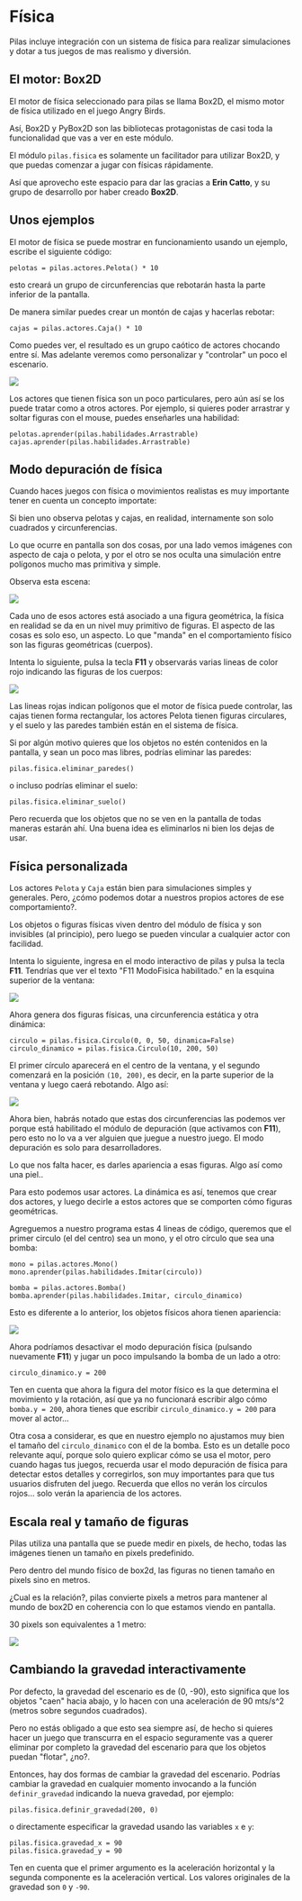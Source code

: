 # Física

Pilas incluye integración con un sistema de física
para realizar simulaciones y dotar a tus juegos
de mas realismo y diversión.


## El motor: Box2D

El motor de física seleccionado para pilas se llama Box2D, el mismo
motor de física utilizado en el juego Angry Birds.

Así, Box2D y PyBox2D son las bibliotecas protagonistas
de casi toda la funcionalidad que vas a ver en este módulo.

El módulo `pilas.fisica` es solamente un facilitador para utilizar Box2D, y
que puedas comenzar a jugar con físicas rápidamente.

Así que aprovecho este espacio para dar las gracias a **Erin Catto**, y
su grupo de desarrollo por haber creado **Box2D**.


## Unos ejemplos

El motor de física se puede mostrar en funcionamiento
usando un ejemplo, escribe el siguiente código:

```
pelotas = pilas.actores.Pelota() * 10
```

esto creará un grupo de circunferencias que rebotarán
hasta la parte inferior de la pantalla.

De manera similar puedes crear un montón de cajas y
hacerlas rebotar:

```
cajas = pilas.actores.Caja() * 10
```

Como puedes ver, el resultado es un grupo caótico
de actores chocando entre sí. Mas adelante veremos
como personalizar y "controlar" un poco el escenario.


![](imagenes/fisica/fisica.png)

Los actores que tienen física son un poco particulares, pero
aún así se los puede tratar como a otros actores. Por
ejemplo, si quieres poder arrastrar y soltar figuras con
el mouse, puedes enseñarles una habilidad:

```
pelotas.aprender(pilas.habilidades.Arrastrable)
cajas.aprender(pilas.habilidades.Arrastrable)
```

## Modo depuración de física

Cuando haces juegos con física o movimientos realistas es
muy importante tener en cuenta un concepto importate:

Si bien uno observa pelotas y cajas, en realidad, internamente
son solo cuadrados y circunferencias.

Lo que ocurre en pantalla son dos cosas, por una lado vemos imágenes
con aspecto de caja o pelota, y por el otro se nos oculta una
simulación entre polígonos mucho mas primitiva y simple.

Observa esta escena:

![](imagenes/fisica/fisica_1.jpg)

Cada uno de esos actores está asociado a una figura
geométrica, la física en realidad se da en un nivel muy
primitivo de figuras. El aspecto de las cosas es
solo eso, un aspecto. Lo que "manda" en el comportamiento
físico son las figuras geométricas (cuerpos).

Intenta lo siguiente, pulsa la tecla **F11** y observarás
varias lineas de color rojo indicando las figuras de
los cuerpos:

![](imagenes/fisica/fisica_2.jpg)


Las lineas rojas indican polígonos que el
motor de física puede controlar, las cajas tienen forma
rectangular, los actores Pelota tienen figuras circulares, y
el suelo y las paredes también están en el sistema de física.

Si por algún motivo quieres que los objetos no estén contenidos
en la pantalla, y sean un poco mas libres, podrías eliminar
las paredes:

```
pilas.fisica.eliminar_paredes()
```

o incluso podrías eliminar el suelo:


```
pilas.fisica.eliminar_suelo()
```


Pero recuerda que los objetos que no se ven en la pantalla
de todas maneras estarán ahí. Una buena idea es eliminarlos
ni bien los dejas de usar.



## Física personalizada

Los actores `Pelota` y `Caja` están bien para simulaciones
simples y generales. Pero, ¿cómo podemos dotar a nuestros
propios actores de ese comportamiento?.

Los objetos o figuras físicas viven dentro del módulo de física
y son invisibles (al principio), pero luego se pueden vincular
a cualquier actor con facilidad.

Intenta lo siguiente, ingresa en el modo interactivo de pilas
y pulsa la tecla **F11**. Tendrías que ver el texto
"F11 ModoFisica habilitado."
en la esquina superior de la ventana:

![](imagenes/fisica/fisica_personalizada_1.jpg)

Ahora genera dos figuras físicas, una circunferencia estática
y otra dinámica:

```
circulo = pilas.fisica.Circulo(0, 0, 50, dinamica=False)
circulo_dinamico = pilas.fisica.Circulo(10, 200, 50)
```

El primer círculo aparecerá en el centro de la ventana, y el
segundo comenzará en la posición ``(10, 200)``, es decir,
en la parte superior de la ventana y luego caerá
rebotando. Algo así:


![](imagenes/fisica/fisica_personalizada_2.jpg)

Ahora bien, habrás notado que estas dos circunferencias las
podemos ver porque está habilitado el módulo de depuración (que
activamos con **F11**), pero esto no lo va a ver alguien que juegue
a nuestro juego. El modo depuración es solo para desarrolladores.

Lo que nos falta hacer, es darles apariencia a esas figuras. Algo
así como una piel..

Para esto podemos usar actores. La dinámica es así, tenemos que
crear dos actores, y luego decirle a estos actores que se comporten
cómo figuras geométricas.

Agreguemos a nuestro programa estas 4 lineas de código, queremos
que el primer circulo (el del centro) sea un mono, y el otro
círculo que sea una bomba:

```
mono = pilas.actores.Mono()
mono.aprender(pilas.habilidades.Imitar(circulo))

bomba = pilas.actores.Bomba()
bomba.aprender(pilas.habilidades.Imitar, circulo_dinamico)
```


Esto es diferente a lo anterior, los objetos físicos ahora
tienen apariencia:

![](imagenes/fisica/fisica_personalizada_3.jpg)


Ahora podríamos desactivar el modo depuración física (pulsando
nuevamente **F11**) y jugar un poco impulsando la bomba de un
lado a otro:

```
circulo_dinamico.y = 200
```


Ten en cuenta que ahora la figura del motor físico es la
que determina el movimiento y la rotación, así que ya no
funcionará escribir algo cómo `bomba.y = 200`, ahora tienes
que escribir `circulo_dinamico.y = 200` para mover al actor...

Otra cosa a considerar, es que en nuestro ejemplo no ajustamos
muy bien el tamaño del `circulo_dinamico` con el de la
bomba. Esto es un detalle poco relevante aquí, porque solo
quiero explicar cómo se usa el motor, pero cuando hagas tus
juegos, recuerda usar el modo depuración de física para detectar
estos detalles y corregirlos, son muy importantes para que
tus usuarios disfruten del juego. Recuerda que ellos no
verán los círculos rojos... solo verán la apariencia
de los actores.


## Escala real y tamaño de figuras

Pilas utiliza una pantalla que se puede medir en pixels, de hecho, todas
las imágenes tienen un tamaño en pixels predefinido.

Pero dentro del mundo físico de box2d, las figuras no tienen tamaño en pixels
sino en metros.

¿Cual es la relación?, pilas convierte pixels a metros para mantener al mundo
de box2D en coherencia con lo que estamos viendo en pantalla.

30 pixels son equivalentes a 1 metro:


![](imagenes/fisica/escalas.png)


## Cambiando la gravedad interactivamente

Por defecto, la gravedad del escenario es de (0, -90), esto
significa que los objetos "caen" hacia abajo, y lo hacen con
una aceleración de 90 mts/s^2 (metros sobre segundos cuadrados).

Pero no estás obligado a que esto sea siempre así, de hecho
si quieres hacer un juego que transcurra en el espacio seguramente
vas a querer eliminar por completo la gravedad del escenario
para que los objetos puedan "flotar", ¿no?.

Entonces, hay dos formas de cambiar la gravedad del escenario. Podrías
cambiar la gravedad en cualquier momento invocando a la función
`definir_gravedad` indicando la nueva gravedad, por ejemplo:


```
pilas.fisica.definir_gravedad(200, 0)
```

o directamente especificar la gravedad usando las variables ``x`` e
``y``:

```
pilas.fisica.gravedad_x = 90
pilas.fisica.gravedad_y = 90
```

Ten en cuenta que el primer argumento es la aceleración horizontal y
la segunda componente es la aceleración vertical. Los valores originales
de la gravedad son `0` y `-90`.
